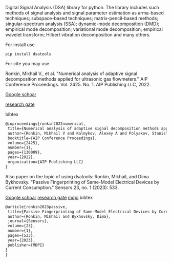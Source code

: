 
Digital Signal Analysis (DSA) library for python.
The library includes such methods of signal analysis and
signal parameter estimation as arma-based techniques; 
subspace-based techniques; matrix-pencil-based methods; 
singular-spectrum analysis (SSA); dynamic-mode decomposition (DMD); 
empirical mode decomposition; variational mode decomposition; 
empirical wavelet transform; Hilbert vibration decomposition 
and many others.

For install use
```
pip install dsatools
```
 For cite you may use
 
 Ronkin, Mikhail V., et al. "Numerical analysis of adaptive signal decomposition methods applied for ultrasonic gas flowmeters." AIP Conference Proceedings. Vol. 2425. No. 1. AIP Publishing LLC, 2022.
 
 [Google schoar](https://scholar.google.com/scholar?hl=en&as_sdt=0%2C5&q=Numerical+Analysis+of+Adaptive+Signal+Decomposition+Methods+Applied+for+Ultrasonic+Gas+Flowmeters&btnG=)
 
 [research gate](https://www.researchgate.net/publication/359794540_Numerical_analysis_of_adaptive_signal_decomposition_methods_applied_for_ultrasonic_gas_flowmeters)
 
 bibtex
 ```latex
 @inproceedings{ronkin2022numerical,
  title={Numerical analysis of adaptive signal decomposition methods applied for ultrasonic gas flowmeters},
  author={Ronkin, Mikhail V and Kalmykov, Alexey A and Polyakov, Stanislav O and Nagovicin, Viktor S},
  booktitle={AIP Conference Proceedings},
  volume={2425},
  number={1},
  pages={130009},
  year={2022},
  organization={AIP Publishing LLC}
}
```

Also paper on the topic of using dsatools:
Ronkin, Mikhail, and Dima Bykhovsky. "Passive Fingerprinting of Same-Model Electrical Devices by Current Consumption." Sensors 23, no. 1 (2023): 533.

[Google schoar](https://scholar.google.com/scholar?hl=en&as_sdt=0%2C5&q=Passive+Fingerprinting+of+Same-Model+Electrical+Devices+by+Current+Consumption&btnG=) 
[research gate](https://www.researchgate.net/publication/366850805_Passive_Fingerprinting_of_Same-Model_Electrical_Devices_by_Current_Consumption)
[mdpi](https://www.mdpi.com/1424-8220/23/1/533) 
 bibtex
 ```latex
 @article{ronkin2023passive,
  title={Passive Fingerprinting of Same-Model Electrical Devices by Current Consumption},
  author={Ronkin, Mikhail and Bykhovsky, Dima},
  journal={Sensors},
  volume={23},
  number={1},
  pages={533},
  year={2023},
  publisher={MDPI}
}
}
```
